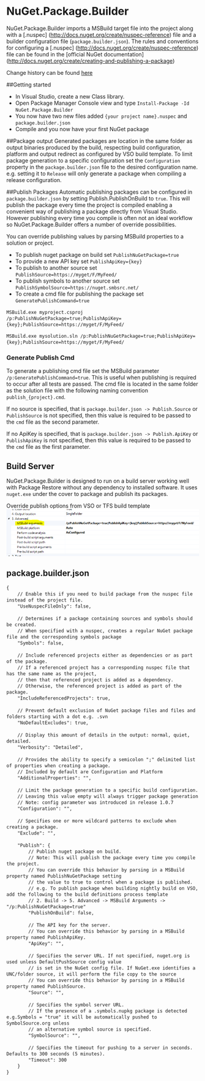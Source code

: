 # NuGet.Package.Builder

NuGet.Package.Builder imports a MSBuild target file into the project along with a [.nuspec] (http://docs.nuget.org/create/nuspec-reference) file and a builder configuration file (`package.builder.json`).
The rules and conventions for configuring a [.nuspec] (http://docs.nuget.org/create/nuspec-reference) file can be found in the [official NuGet documentation] (http://docs.nuget.org/create/creating-and-publishing-a-package)

Change history can be found [here](Changelog.md)

##Getting started
- In Visual Studio, create a new Class library.
- Open Package Manager Console view and type ```Install-Package -Id NuGet.Package.Builder```
- You now have two new files added `{your project name}.nuspec` and `package.builder.json`
- Compile and you now have your first NuGet package

##Package output
Generated packages are location in the same folder as output binaries produced by the build, respecting build configuration, platform and output redirect as configured by VSO build template.
To limit package generation to a specific configuration set the ```Configuration``` property in the ```package.builder.json``` file to the desired configuration name. e.g. setting it to ```Release``` will only generate a package when compiling a release configuration.

##Publish Packages
Automatic publishing packages can be configured in `package.builder.json` by setting Publish.PublishOnBuild to `true`. 
This will publish the package every time the project is compiled enabling a convenient way of publishing a package directly from Visual Studio.
However publishing every time you compile is often not an ideal workflow so NuGet.Package.Builder offers a number of override possibilities.

You can override publishing values by parsing MSBuild properties to a solution or project.
- To publish nuget package on build set `PublishNuGetPackage=true`
- To provide a new API key set `PublishApiKey={key}`
- To publish to another source set `PublishSource=https://myget/F/MyFeed/`
- To publish symbols to another source set `PublishSymbolSource=https://nuget.smbsrc.net/`
- To create a cmd file for publishing the package set `GeneratePublishCommand=true`

```
MSBuild.exe myproject.csproj /p:PublishNuGetPackage=true;PublishApiKey={key};PublishSource=https://myget/F/MyFeed/
```

```
MSBuild.exe mysolution.sln /p:PublishNuGetPackage=true;PublishApiKey={key};PublishSource=https://myget/F/MyFeed/
```

### Generate Publish Cmd
To generate a publishing cmd file set the MSBuild parameter `/p:GeneratePublishCommand=true`. This is useful when 
publishing is required to occur after all tests are passed. The cmd file is located in the same folder as the solution file with the following naming convention `publish_{project}.cmd`.

If no source is specified, that is `package.builder.json -> Publish.Source` or `PublishSource` is not specified, then this value is required to be passed to the `cmd` file as the second parameter.

If no ApiKey is specified, that is `package.builder.json -> Publish.ApiKey` or `PublishApiKey` is not specified, then this value is required to be passed to the `cmd` file as the first parameter.


## Build Server
NuGet.Package.Builder is designed to run on a build server working well with Package Restore without any dependency to installed software.
It uses `nuget.exe` under the cover to package and publish its packages.

Override publish options from VSO or TFS build template
![VSO Build Process Template](docs/BuildProcessTemplate.PNG)


## package.builder.json
```
{
    // Enable this if you need to build package from the nuspec file instead of the project file.
    "UseNuspecFileOnly": false,

    // Determines if a package containing sources and symbols should be created.
    // When specified with a nuspec, creates a regular NuGet package file and the corresponding symbols package
    "Symbols": false,

    // Include referenced projects either as dependencies or as part of the package.
    // If a referenced project has a corresponding nuspec file that has the same name as the project,
    // then that referenced project is added as a dependency.
    // Otherwise, the referenced project is added as part of the package.
    "IncludeReferencedProjects": true,

    // Prevent default exclusion of NuGet package files and files and folders starting with a dot e.g. .svn
    "NoDefaultExcludes": true,

    // Display this amount of details in the output: normal, quiet, detailed.
    "Verbosity": "Detailed",

    // Provides the ability to specify a semicolon ";" delimited list of properties when creating a package.
    // Included by default are Configuration and Platform
    "AdditionalProperties": "",

    // Limit the package generation to a specific build configuration.
    // Leaving this value empty will always trigger package generation
    // Note: config parameter was introduced in release 1.0.7
    "Configuration": "",

	// Specifies one or more wildcard patterns to exclude when creating a package.
	"Exclude": "",

    "Publish": {
        // Publish nuget package on build.
        // Note: This will publish the package every time you compile the project.
        // You can override this behavior by parsing in a MSBuild property named PublishNuGetPackage setting
        // the value to true to control when a package is published.
        // e.g. To publish package when building nightly build on VSO, add the following to the build definitions process template
        // 2. Build -> 5. Advanced -> MSBuild Arguments -> "/p:PublishNuGetPackage=true"
        "PublishOnBuild": false,

        // The API key for the server.
        // You can override this behavior by parsing in a MSBuild property named PublishApiKey.
        "ApiKey": "",

        // Specifies the server URL. If not specified, nuget.org is used unless DefaultPushSource config value
        // is set in the NuGet config file. If NuGet.exe identifies a UNC/folder source, it will perform the file copy to the source
        // You can override this behavior by parsing in a MSBuild property named PublishSource.
        "Source": "",

        // Specifies the symbol server URL.
        // If the presence of a .symbols.nupkg package is detected e.g.Symbols = "true" it will be automatically pushed to SymbolSource.org unless
        // an alternative symbol source is specified.
        "SymbolSource": "",

        // Specifies the timeout for pushing to a server in seconds. Defaults to 300 seconds (5 minutes).
        "Timeout": 300
    }
}
```

